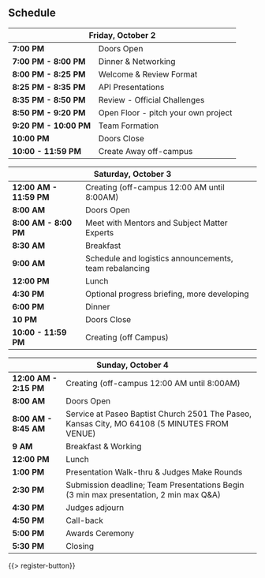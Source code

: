 ## <i class="icon fa-clock-o"></i> Schedule

<table class="default">
<thead>
<tr class="row-1 odd">
  <th colspan="2" class="column-1"><div>Friday, October 2</div></th>
</tr>
</thead>
<tbody class="row-hover" role="alert" aria-live="polite" aria-relevant="all">
<tr class="row-2">
  <td class="column-1"><strong>7:00 PM</strong></td><td class="column-2">Doors Open </td>
</tr>
<tr class="row-3">
  <td class="column-1"><strong>7:00 PM - 8:00 PM</strong></td><td class="column-2">Dinner &amp; Networking</td>
</tr>
<tr class="row-4">
  <td class="column-1"><strong>8:00 PM - 8:25 PM</strong></td><td class="column-2">Welcome & Review Format </td>
</tr>
<tr class="row-5">
  <td class="column-1"><strong>8:25 PM - 8:35 PM</strong></td><td class="column-2">API Presentations</td>
</tr>
<tr class="row-6">
  <td class="column-1"><strong>8:35 PM - 8:50 PM</strong></td><td class="column-2">Review - Official Challenges </td>
</tr>
<tr class="row-7">
  <td class="column-1"><strong>8:50 PM - 9:20 PM</strong></td><td class="column-2">Open Floor - pitch your own project</td>
</tr>
<tr class="row-8">
  <td class="column-1"><strong>9:20 PM - 10:00 PM</strong></td><td class="column-2">Team Formation</td>
</tr>
<tr class="row-9">
  <td class="column-1"><strong>10:00 PM</strong></td><td class="column-2">Doors Close</td>
</tr>
<tr class="row-10">
  <td class="column-1"><strong>10:00 - 11:59 PM</strong></td><td class="column-2">Create Away off-campus</td>
</tr>
</tbody>
</table>

<table class="default">
<thead>
<tr class="row-1 odd">
  <th colspan="2" class="column-1"><div>Saturday, October 3</div></th>
</tr>
</thead>
<tbody class="row-hover" role="alert" aria-live="polite" aria-relevant="all">
<tr class="row-2">
  <td class="column-1"><strong>12:00 AM - 11:59 PM</strong></td><td class="column-2">Creating (off-campus 12:00 AM until 8:00AM)</td>
</tr>
<tr class="row-3">
  <td class="column-1"><strong>8:00 AM</strong></td><td class="column-2">Doors Open </td>
</tr>
<tr class="row-4">
  <td class="column-1"><strong>8:00 AM - 8:00 PM</strong></td><td class="column-2">Meet with Mentors and Subject Matter Experts</td>
</tr>
<tr class="row-5">
  <td class="column-1"><strong>8:30 AM</strong></td><td class="column-2">Breakfast</td>
</tr>
<tr class="row-6">
  <td class="column-1"><strong>9:00 AM</strong></td><td class="column-2">Schedule and logistics announcements, team rebalancing </td>
</tr>
<tr class="row-7">
  <td class="column-1"><strong>12:00 PM</strong></td><td class="column-2">Lunch</td>
</tr>
<tr class="row-8">
  <td class="column-1"><strong>4:30 PM</strong></td><td class="column-2">Optional progress briefing, more developing </td>
</tr>

<tr class="row-9">
  <td class="column-1"><strong>6:00 PM</strong></td><td class="column-2">Dinner</td>
</tr>

<tr class="row-10">
  <td class="column-1"><strong>10 PM</strong></td><td class="column-2">Doors Close</td>
</tr>
<tr class="row-11">
  <td class="column-1"><strong>10:00 - 11:59 PM</strong></td><td class="column-2">Creating (off Campus)</td>
</tbody>
</table>

<table class="default">
<thead>
<tr class="row-1 odd">
  <th colspan="2" class="column-1"><div>Sunday, October 4</div></th>
</tr>
</thead>
<tbody class="row-hover">
<tr class="row-2 even">
  <td class="column-1"><strong>12:00 AM - 2:15 PM</strong></td><td class="column-2">Creating (off-campus 12:00 AM until 8:00AM)</td>

<tr class="row-3 odd">
  <td class="column-1"><strong>8:00 AM</strong></td><td class="column-2">Doors Open </td>
</tr>

<tr class="row-4 even">
  <td class="column-1"><strong>8:00 AM - 8:45 AM</strong></td><td class="column-2">Service at Paseo Baptist Church 2501 The Paseo, Kansas City, MO 64108 (5 MINUTES FROM VENUE)</td>
</tr>
<tr class="row-5 odd">
  <td class="column-1"><strong>9 AM</strong></td><td class="column-2">Breakfast & Working </td>
</tr>
<tr class="row-6 even">
  <td class="column-1"><strong>12:00 PM</strong></td><td class="column-2">Lunch</td>
</tr>
<tr class="row-7 odd">
  <td class="column-1"><strong>1:00 PM</strong></td><td class="column-2">Presentation Walk-thru &amp; Judges Make Rounds</td>
</tr>
<tr class="row-8 even">
  <td class="column-1"><strong>2:30 PM</strong></td><td class="column-2">Submission deadline; Team Presentations Begin (3 min max presentation, 2 min max Q&A)
</td>
</tr>
<tr class="row-9 odd">
  <td class="column-1"><strong>4:30 PM </strong></td><td class="column-2">Judges adjourn</td>
</tr>
<tr class="row-10 even">
  <td class="column-1"><strong>4:50 PM</strong></td><td class="column-2">Call-back</td>
</tr>
<tr class="row-11 odd">
  <td class="column-1"><strong>5:00 PM</strong></td><td class="column-2">Awards Ceremony</td>
</tr>
<tr class="row-12 even">
  <td class="column-1"><strong>5:30 PM</strong></td><td class="column-2">Closing</td>
</tr>
</tbody>
</table>
{{> register-button}}
